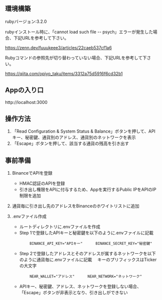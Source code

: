 ## 環境構築
rubyバージョン:3.2.0

rubyインストール時に、「cannot load such file -- psych」エラーが発生した場合、下記URLを参考して下さい。

https://zenn.dev/fuuukeee3/articles/22caeb537cf1a6

Rubyコマンドの参照先が切り替わっていない場合、下記URLを参考して下さい。

https://qiita.com/opiyo_taku/items/3312a75d5916f6cd32b1

## Appの入り口

http://localhost:3000

## 操作方法
1. 「Read Configuration & System Status & Balance」ボタンを押して、APIキー、秘密鍵、通貨別のアドレス、通貨別のネットワークを表示
2. 「Escape」ボタンを押して、該当する通貨の残高を引き出す


## 事前準備
1. BinanceでAPIを登録
   - HMAC認証のAPIを登録
   - 引き出し権限をAPIに付与するため、Appを実行するPublic IPをAPIのIP制限を追加
2. 通貨毎に引き出し先のアドレスをBinanceのホワイトリストに追加
3. .envファイル作成
   - ルートディレクトリに.envファイルを作成
   - Step 1で登録したAPIキーと秘密鍵を以下のように.envファイルに記載

   　```
　　　BINANCE_API_KEY="APIキー"
　　　BINANCE_SECRET_KEY="秘密鍵"
   　```

   - Step 2で登録したアドレスとそのアドレスが属するネットワークを以下のように通貨毎に.envファイルに記載
   　キーのプリフィックスはTickerの大文字

   　```
　　　NEAR_WALLET="アドレス"
　　　NEAR_NETWORK="ネットワーク"
   　```

   - APIキー、秘密鍵、アドレス、ネットワークを登録しない場合、「Escape」ボタンが非表示となり、引き出しができない


